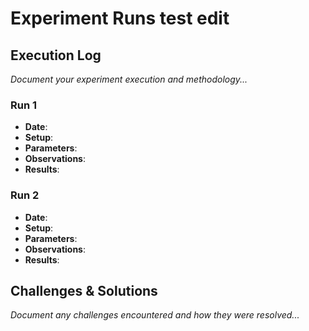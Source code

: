 # Experiment Runs test edit&#x20;

## Execution Log

*Document your experiment execution and methodology...*

### Run 1

* **Date**:
* **Setup**:
* **Parameters**:
* **Observations**:
* **Results**:

### Run 2

* **Date**:
* **Setup**:
* **Parameters**:
* **Observations**:
* **Results**:

## Challenges & Solutions

*Document any challenges encountered and how they were resolved...*